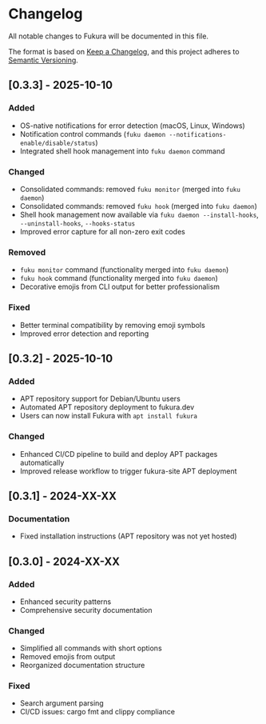 # Changelog

All notable changes to Fukura will be documented in this file.

The format is based on [Keep a Changelog](https://keepachangelog.com/en/1.0.0/),
and this project adheres to [Semantic Versioning](https://semver.org/spec/v2.0.0.html).

## [0.3.3] - 2025-10-10

### Added
- OS-native notifications for error detection (macOS, Linux, Windows)
- Notification control commands (`fuku daemon --notifications-enable/disable/status`)
- Integrated shell hook management into `fuku daemon` command

### Changed
- Consolidated commands: removed `fuku monitor` (merged into `fuku daemon`)
- Consolidated commands: removed `fuku hook` (merged into `fuku daemon`)
- Shell hook management now available via `fuku daemon --install-hooks`, `--uninstall-hooks`, `--hooks-status`
- Improved error capture for all non-zero exit codes

### Removed
- `fuku monitor` command (functionality merged into `fuku daemon`)
- `fuku hook` command (functionality merged into `fuku daemon`)
- Decorative emojis from CLI output for better professionalism

### Fixed
- Better terminal compatibility by removing emoji symbols
- Improved error detection and reporting

## [0.3.2] - 2025-10-10

### Added
- APT repository support for Debian/Ubuntu users
- Automated APT repository deployment to fukura.dev
- Users can now install Fukura with `apt install fukura`

### Changed
- Enhanced CI/CD pipeline to build and deploy APT packages automatically
- Improved release workflow to trigger fukura-site APT deployment

## [0.3.1] - 2024-XX-XX

### Documentation
- Fixed installation instructions (APT repository was not yet hosted)

## [0.3.0] - 2024-XX-XX

### Added
- Enhanced security patterns
- Comprehensive security documentation

### Changed
- Simplified all commands with short options
- Removed emojis from output
- Reorganized documentation structure

### Fixed
- Search argument parsing
- CI/CD issues: cargo fmt and clippy compliance

